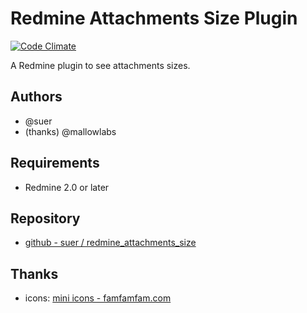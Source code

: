 Redmine Attachments Size Plugin
==============================

[![Code Climate](https://codeclimate.com/github/suer/redmine_attachments_size.png)](https://codeclimate.com/github/suer/redmine_attachments_size)

A Redmine plugin to see attachments sizes.

Authors
-----------------------------

* @suer
* (thanks) @mallowlabs

Requirements
----------------------------

* Redmine 2.0 or later

Repository
----------------------------

 * [github - suer / redmine\_attachments\_size](https://github.com/suer/redmine_attachments_size)

Thanks
----------------------------
 * icons: [mini icons - famfamfam.com](http://www.famfamfam.com/lab/icons/mini/)

